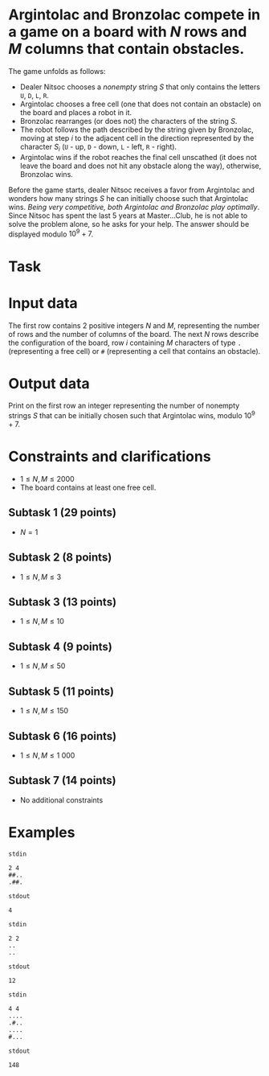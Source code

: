 # Argintolac and Bronzolac compete in a game on a board with $N$ rows and $M$ columns that contain obstacles.

The game unfolds as follows:
* Dealer Nitsoc chooses a *nonempty* string $S$ that only contains the letters `U`, `D`, `L`, `R`.
* Argintolac chooses a free cell (one that does not contain an obstacle) on the board and places a robot in it.
* Bronzolac rearranges (or does not) the characters of the string $S$.
* The robot follows the path described by the string given by Bronzolac, moving at step $i$ to the adjacent cell in the direction represented by the character $S_i$ (`U` - up, `D` - down, `L` - left, `R` - right).
* Argintolac wins if the robot reaches the final cell unscathed (it does not leave the board and does not hit any obstacle along the way), otherwise, Bronzolac wins.

Before the game starts, dealer Nitsoc receives a favor from Argintolac and wonders how many strings $S$ he can initially choose such that Argintolac wins. *Being very competitive, both Argintolac and Bronzolac play optimally*. Since Nitsoc has spent the last 5 years at Master...Club, he is not able to solve the problem alone, so he asks for your help. The answer should be displayed modulo $10^9 + 7$.

# Task

# Input data
The first row contains 2 positive integers $N$ and $M$, representing the number of rows and the number of columns of the board.
The next $N$ rows describe the configuration of the board, row $i$ containing $M$ characters of type `.` (representing a free cell) or `#` (representing a cell that contains an obstacle).

# Output data
Print on the first row an integer representing the number of nonempty strings $S$ that can be initially chosen such that Argintolac wins, modulo $10^9 + 7$.

# Constraints and clarifications
* $1 \leq N, M \leq 2000$
* The board contains at least one free cell.

## Subtask 1 (29 points)
* $N = 1$

## Subtask 2 (8 points)
* $1 \leq N, M \leq 3$

## Subtask 3 (13 points)
* $1 \leq N, M \leq 10$

## Subtask 4 (9 points)
* $1 \leq N, M \leq 50$

## Subtask 5 (11 points)
* $1 \leq N, M \leq 150$

## Subtask 6 (16 points)
* $1 \leq N, M \leq 1\ 000$

## Subtask 7 (14 points)
* No additional constraints

# Examples

`stdin`
```text
2 4
##..
.##.
```

`stdout`
```
4
```

`stdin`
```
2 2
..
..
```

`stdout`
```
12
```

`stdin`
```text
4 4
....
.#..
....
#...
```

`stdout`
```
148
```